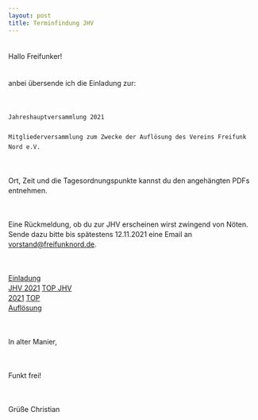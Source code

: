 ```yaml
---
layout: post
title: Terminfindung JHV
---
```

<div style="line-height: 20px;white-space: pre-wrap;">
Hallo Freifunker!
  
anbei übersende ich die Einladung zur:

    Jahreshauptversammlung 2021

    Mitgliederversammlung zum Zwecke der Auflösung des Vereins Freifunk Nord e.V.

Ort, Zeit und die Tagesordnungspunkte kannst du den angehängten PDFs entnehmen.

Eine Rückmeldung, ob du zur JHV erscheinen wirst zwingend von Nöten. Sende dazu bitte bis spätestens 12.11.2021 eine Email an vorstand@freifunknord.de.

<a href="https://freifunknord.de/Einladung JHV 2021 (final).pdf">Einladung JHV 2021</a>
<a href="https://freifunknord.de/JHV 2021 TOP.pdf">TOP JHV 2021</a>
<a href="https://freifunknord.de/Auflösung TOP.pdf">TOP Auflösung</a>
  
In alter Manier,

Funkt frei!

Grüße
Christian

</div>
